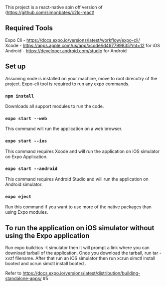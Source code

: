 This project is a react-native spin off version of (https://github.com/simonbates/c2lc-react)

## Required Tools
Expo Cli - https://docs.expo.io/versions/latest/workflow/expo-cli/  
Xcode - https://apps.apple.com/us/app/xcode/id497799835?mt=12 for iOS  
Android - https://developer.android.com/studio for Android  

## Set up

Assuming node is installed on your machine, move to root direcotry of the project. Expo-cli tool is required to run any expo commands.

### `npm install`

Downloads all support modules to run the code.

### `expo start --web`

This command will run the application on a web browser. 

### `expo start --ios`

This command requires Xcode and will run the application on iOS simulator on Expo Application.

### `expo start --android`

This command requires Android Studio and will run the application on Android simulator.

### `expo eject`

Run this command if you want to use more of the native packages than using Expo modules. 

## To run the application on iOS simulator without using the Expo application

Run expo build:ios -t simulator then it will prompt a link where you can download tarball of the application. Once you download the tarball, run tar -xvzf filename. After that run an iOS simulator then run xcrun simctl install booted <app path> and xcrun simctl install booted <app path>.

Refer to https://docs.expo.io/versions/latest/distribution/building-standalone-apps/ #5